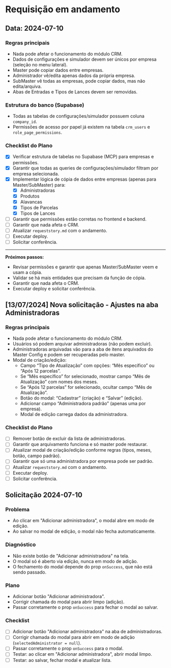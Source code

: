 # Requisição em andamento

## Data: 2024-07-10

### Regras principais
- Nada pode afetar o funcionamento do módulo CRM.
- Dados de configurações e simulador devem ser únicos por empresa (seleção no menu lateral).
- Master pode copiar dados entre empresas.
- Administrador vê/edita apenas dados da própria empresa.
- SubMaster vê todas as empresas, pode copiar dados, mas não edita/arquiva.
- Abas de Entradas e Tipos de Lances devem ser removidas.

### Estrutura do banco (Supabase)
- Todas as tabelas de configurações/simulador possuem coluna `company_id`.
- Permissões de acesso por papel já existem na tabela `crm_users` e `role_page_permissions`.

### Checklist do Plano
- [x] Verificar estrutura de tabelas no Supabase (MCP) para empresas e permissões.
- [x] Garantir que todas as queries de configurações/simulador filtram por empresa selecionada.
- [x] Implementar lógica de cópia de dados entre empresas (apenas para Master/SubMaster) para:
  - [x] Administradoras
  - [x] Produtos
  - [x] Alavancas
  - [x] Tipos de Parcelas
  - [x] Tipos de Lances
- [ ] Garantir que permissões estão corretas no frontend e backend.
- [ ] Garantir que nada afeta o CRM.
- [ ] Atualizar `requeststory.md` com o andamento.
- [ ] Executar deploy.
- [ ] Solicitar conferência.

---

**Próximos passos:**
- Revisar permissões e garantir que apenas Master/SubMaster veem e usam a cópia.
- Validar se há mais entidades que precisam da função de cópia.
- Garantir que nada afeta o CRM.
- Executar deploy e solicitar conferência. 

## [13/07/2024] Nova solicitação - Ajustes na aba Administradoras

### Regras principais
- Nada pode afetar o funcionamento do módulo CRM.
- Usuários só podem arquivar administradoras (não podem excluir).
- Administradoras arquivadas vão para a aba de itens arquivados do Master Config e podem ser recuperadas pelo master.
- Modal de criação/edição:
  - Campo “Tipo de Atualização” com opções: “Mês específico” ou “Após 12 parcelas”.
  - Se “Mês específico” for selecionado, mostrar campo “Mês de Atualização” com nomes dos meses.
  - Se “Após 12 parcelas” for selecionado, ocultar campo “Mês de Atualização”.
  - Botão do modal: “Cadastrar” (criação) e “Salvar” (edição).
  - Adicionar campo “Administradora padrão” (apenas uma por empresa).
  - Modal de edição carrega dados da administradora.

### Checklist do Plano
- [ ] Remover botão de excluir da lista de administradoras.
- [ ] Garantir que arquivamento funciona e só master pode restaurar.
- [ ] Atualizar modal de criação/edição conforme regras (tipos, meses, botão, campo padrão).
- [ ] Garantir que só uma administradora por empresa pode ser padrão.
- [ ] Atualizar `requeststory.md` com o andamento.
- [ ] Executar deploy.
- [ ] Solicitar conferência. 

## Solicitação 2024-07-10

### Problema
- Ao clicar em "Adicionar administradora", o modal abre em modo de edição.
- Ao salvar no modal de edição, o modal não fecha automaticamente.

### Diagnóstico
- Não existe botão de "Adicionar administradora" na tela.
- O modal só é aberto via edição, nunca em modo de adição.
- O fechamento do modal depende do prop `onSuccess`, que não está sendo passado.

### Plano
- Adicionar botão "Adicionar administradora".
- Corrigir chamada do modal para abrir limpo (adição).
- Passar corretamente o prop `onSuccess` para fechar o modal ao salvar.

### Checklist
- [ ] Adicionar botão "Adicionar administradora" na aba de administradoras.
- [ ] Corrigir chamada do modal para abrir em modo de adição (`selectedAdministrator = null`).
- [ ] Passar corretamente o prop `onSuccess` para o modal.
- [ ] Testar: ao clicar em "Adicionar administradora", abrir modal limpo.
- [ ] Testar: ao salvar, fechar modal e atualizar lista. 